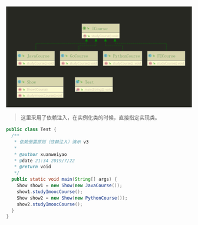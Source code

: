 ![](.REAMDE_images/5a8e3c49.png)
> 这里采用了依赖注入，在实例化类的时候，直接指定实现类。
```java
public class Test {
  /**
   * 依赖倒置原则（依赖注入）演示 v3
   *
   * @author xuanweiyao
   * @date 21:34 2019/7/22
   * @return void
   */
  public static void main(String[] args) {
    Show show1 = new Show(new JavaCourse());
    show1.studyImoocCourse();
    Show show2 = new Show(new PythonCourse());
    show2.studyImoocCourse();
  }
}
```